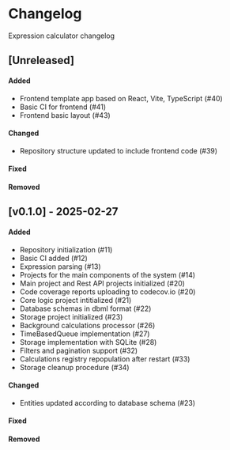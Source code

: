 # Changelog
Expression calculator changelog


## [Unreleased]
#### Added
- Frontend template app based on React, Vite, TypeScript (#40)
- Basic CI for frontend (#41)
- Frontend basic layout (#43)

#### Changed
- Repository structure updated to include frontend code (#39)

#### Fixed


#### Removed



## [v0.1.0] - 2025-02-27
#### Added
- Repository initialization (#11)
- Basic CI added (#12)
- Expression parsing (#13)
- Projects for the main components of the system (#14)
- Main project and Rest API projects initialized (#20)
- Code coverage reports uploading to codecov.io (#20)
- Core logic project intitialized (#21)
- Database schemas in dbml format (#22)
- Storage project initialized (#23)
- Background calculations processor (#26)
- TimeBasedQueue implementation (#27)
- Storage implementation with SQLite (#28)
- Filters and pagination support (#32)
- Calculations registry repopulation after restart (#33)
- Storage cleanup procedure (#34)

#### Changed
- Entities updated according to database schema (#23)

#### Fixed


#### Removed

